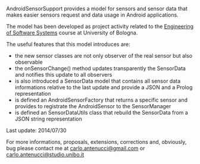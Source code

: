 AndroidSensorSupport provides a model for sensors and sensor data that makes easier sensors request and data usage in Android applications.

The model has been developed as project activity related to the <a href="http://www-natali.deis.unibo.it">Engineering of Software Systems</a> course at University of Bologna.

The useful features that this model introduces are: 
* the new sensor classes are not only observer of the real sensor but also observable
* the onSensorChange() method updates transparently the SensorData and notifies this update to all observers
* is also introduced a SensorData model that contains all sensor data informations relative to the last update and provide a JSON and a Prolog representation
* is defined an AndroidSensorFactory that returns a specific sensor and provides to registrate the AndroidSensor to the SensorManager
* is defined an SensorDataUtils class that rebuild the SensorData from a JSON string representation

Last update: 2014/07/30

For more informations, proposals, extensions, corrections and, obviously, bug please contact me at
<a href="mailto://carlo.antenucci@gmail.com">carlo.antenucci@gmail.com</a> or <a href="mailto://carlo.antenucci@studio.unibo.it">carlo.antenucci@studio.unibo.it</a> 
